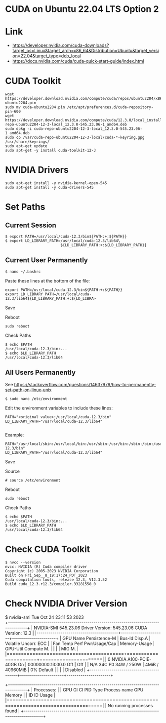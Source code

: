 # CUDA on Ubuntu 22.04 LTS Option 2

# Link

* https://developer.nvidia.com/cuda-downloads?target_os=Linux&target_arch=x86_64&Distribution=Ubuntu&target_version=22.04&target_type=deb_local
* https://docs.nvidia.com/cuda/cuda-quick-start-guide/index.html

# CUDA Toolkit

```
wget https://developer.download.nvidia.com/compute/cuda/repos/ubuntu2204/x86_64/cuda-ubuntu2204.pin
sudo mv cuda-ubuntu2204.pin /etc/apt/preferences.d/cuda-repository-pin-600
wget https://developer.download.nvidia.com/compute/cuda/12.3.0/local_installers/cuda-repo-ubuntu2204-12-3-local_12.3.0-545.23.06-1_amd64.deb
sudo dpkg -i cuda-repo-ubuntu2204-12-3-local_12.3.0-545.23.06-1_amd64.deb
sudo cp /var/cuda-repo-ubuntu2204-12-3-local/cuda-*-keyring.gpg /usr/share/keyrings/
sudo apt-get update
sudo apt-get -y install cuda-toolkit-12-3
```

# NVIDIA Drivers

```
sudo apt-get install -y nvidia-kernel-open-545
sudo apt-get install -y cuda-drivers-545
```

# Set Paths
## Current Session

```
$ export PATH=/usr/local/cuda-12.3/bin${PATH:+:${PATH}}
$ export LD_LIBRARY_PATH=/usr/local/cuda-12.3/lib64\
                         ${LD_LIBRARY_PATH:+:${LD_LIBRARY_PATH}}
```

## Current User Permanently

```
$ nano ~/.bashrc
```

Paste these lines at the bottom of the file:
```
export PATH=/usr/local/cuda-12.3/bin${PATH:+:${PATH}}
export LD_LIBRARY_PATH=/usr/local/cuda-12.3/lib64${LD_LIBRARY_PATH:+:${LD_LIBRA>
```
Save

Reboot
```
sudo reboot
```
Check Paths
```
$ echo $PATH
/usr/local/cuda-12.3/bin:...
$ echo $LD_LIBRARY_PATH
/usr/local/cuda-12.3/lib64
```

## All Users Permanently

See https://stackoverflow.com/questions/14637979/how-to-permanently-set-path-on-linux-unix

```
$ sudo nano /etc/environment
```
Edit the environment variables to include these lines:

```
PATH="<original value>:/usr/local/cuda-12.3/bin"
LD_LIBRARY_PATH="/usr/local/cuda-12.3/lib64"


```
Example:

```
PATH="/usr/local/sbin:/usr/local/bin:/usr/sbin:/usr/bin:/sbin:/bin:/usr/games:/usr/local/games:/snap/bin:/usr/local/cuda-12.3/bin"
LD_LIBRARY_PATH="/usr/local/cuda-12.3/lib64"
```

Save

Source
```
# source /etc/environment
```

Reboot
```
sudo reboot
```
Check Paths
```
$ echo $PATH
/usr/local/cuda-12.3/bin:...
$ echo $LD_LIBRARY_PATH
/usr/local/cuda-12.3/lib64
```


# Check CUDA Toolkit

```
$ nvcc --version
nvcc: NVIDIA (R) Cuda compiler driver
Copyright (c) 2005-2023 NVIDIA Corporation
Built on Fri_Sep__8_19:17:24_PDT_2023
Cuda compilation tools, release 12.3, V12.3.52
Build cuda_12.3.r12.3/compiler.33281558_0
```

# Check NVIDIA Driver Version

$ nvidia-smi
Tue Oct 24 23:11:53 2023       
+---------------------------------------------------------------------------------------+
| NVIDIA-SMI 545.23.06              Driver Version: 545.23.06    CUDA Version: 12.3     |
|-----------------------------------------+----------------------+----------------------+
| GPU  Name                 Persistence-M | Bus-Id        Disp.A | Volatile Uncorr. ECC |
| Fan  Temp   Perf          Pwr:Usage/Cap |         Memory-Usage | GPU-Util  Compute M. |
|                                         |                      |               MIG M. |
|=========================================+======================+======================|
|   0  NVIDIA A100-PCIE-40GB          On  | 00000000:13:00.0 Off |                  Off |
| N/A   34C    P0              34W / 250W |      4MiB / 40960MiB |      0%      Default |
|                                         |                      |             Disabled |
+-----------------------------------------+----------------------+----------------------+
                                                                                         
+---------------------------------------------------------------------------------------+
| Processes:                                                                            |
|  GPU   GI   CI        PID   Type   Process name                            GPU Memory |
|        ID   ID                                                             Usage      |
|=======================================================================================|
|  No running processes found                                                           |
+---------------------------------------------------------------------------------------+

```



